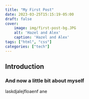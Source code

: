 ```yaml
---
title: "My First Post"
date: 2023-03-25T15:15:19-05:00
draft: false
cover:
    image: img/first-post-bg.JPG
    alt: 'Hazel and Alex'
    caption: 'Hazel and Alex'
tags: ["html", "css"]
categories: ["tech"]
---
```



## Introduction

### And now a little bit about myself

laskdjalejfloaenf ane
